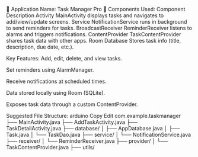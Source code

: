 📱 Application Name: Task Manager Pro
🧩 Components Used:
Component	Description
Activity	MainActivity displays tasks and navigates to add/view/update screens.
Service	NotificationService runs in background to send reminders for tasks.
BroadcastReceiver	ReminderReceiver listens to alarms and triggers notifications.
ContentProvider	TaskContentProvider shares task data with other apps.
Room Database	Stores task info (title, description, due date, etc.).

Key Features:
Add, edit, delete, and view tasks.

Set reminders using AlarmManager.

Receive notifications at scheduled times.

Data stored locally using Room (SQLite).

Exposes task data through a custom ContentProvider.

Suggested File Structure:
arduino
Copy
Edit
com.example.taskmanager
├── MainActivity.java
├── AddTaskActivity.java
├── TaskDetailActivity.java
├── database/
│   ├── AppDatabase.java
│   ├── Task.java
│   └── TaskDao.java
├── service/
│   └── NotificationService.java
├── receiver/
│   └── ReminderReceiver.java
├── provider/
│   └── TaskContentProvider.java
├── utils/
